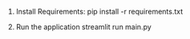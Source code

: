 1. Install Requirements:
   pip install -r requirements.txt

2. Run the application
   streamlit run main.py
